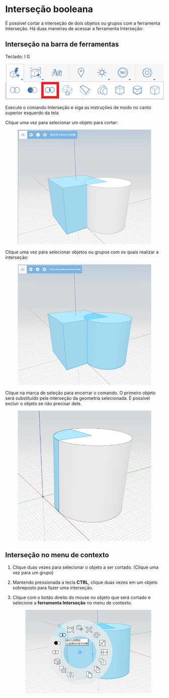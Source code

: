 # Interseção booleana

É possível cortar a interseção de dois objetos ou grupos com a ferramenta Interseção. Há duas maneiras de acessar a ferramenta Interseção:

## Interseção na barra de ferramentas

Teclado: I G

![](../.gitbook/assets/IntersectToolbar.png)

Execute o comando Interseção e siga as instruções de modo no canto superior esquerdo da tela

Clique uma vez para selecionar um objeto para cortar:


<figure><img src="../.gitbook/assets/image (9).png" alt=""><figcaption></figcaption></figure>

Clique uma vez para selecionar objetos ou grupos com os quais realizar a interseção:

<figure><img src="../.gitbook/assets/image.png" alt=""><figcaption></figcaption></figure>

Clique na marca de seleção para encerrar o comando. O primeiro objeto será substituído pela interseção da geometria selecionada. É possível excluir o objeto se não precisar dele.


<figure><img src="../.gitbook/assets/image (3).png" alt=""><figcaption></figcaption></figure>

## Interseção no menu de contexto

1. Clique duas vezes para selecionar o objeto a ser cortado. (Clique uma vez para um grupo)
2. Mantendo pressionada a tecla **CTRL**, clique duas vezes em um objeto sobreposto para fazer uma interseção.
3.  Clique com o botão direito do mouse no objeto que será cortado e selecione a **ferramenta Interseção** no menu de contexto. 

    <figure><img src="../.gitbook/assets/IntersectContext.png" alt=""><figcaption></figcaption></figure>
